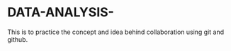 # DATA-ANALYSIS-
This is to practice the concept and idea behind collaboration using git and github. 
